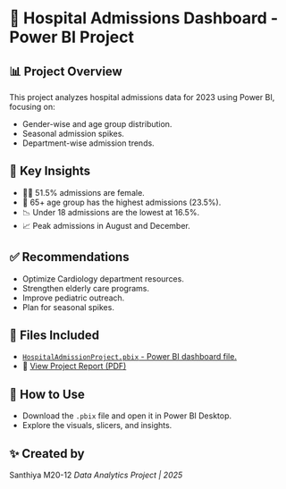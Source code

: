 # 🏥 Hospital Admissions Dashboard - Power BI Project

## 📊 Project Overview
This project analyzes hospital admissions data for 2023 using Power BI, focusing on:
- Gender-wise and age group distribution.
- Seasonal admission spikes.
- Department-wise admission trends.

## 🎯 Key Insights
- 👩‍⚕️ 51.5% admissions are female.
- 🧓 65+ age group has the highest admissions (23.5%).
- 📉 Under 18 admissions are the lowest at 16.5%.
- 📈 Peak admissions in August and December.

## ✅ Recommendations
- Optimize Cardiology department resources.
- Strengthen elderly care programs.
- Improve pediatric outreach.
- Plan for seasonal spikes.

## 📁 Files Included
- [`HospitalAdmissionProject.pbix` - Power BI dashboard file.](https://github.com/santhiyaM20-12/santhiyaM20-12/blob/main/HospitalAdmissionProject.pbix
)
- 📑 [View Project Report (PDF)](https://github.com/santhiyaM20-12/santhiyaM20-12/blob/main/HospitalAdmissionProject.pdf)

## 🔗 How to Use
- Download the `.pbix` file and open it in Power BI Desktop.
- Explore the visuals, slicers, and insights.

## ✨ Created by
Santhiya M20-12 
_Data Analytics Project | 2025_


